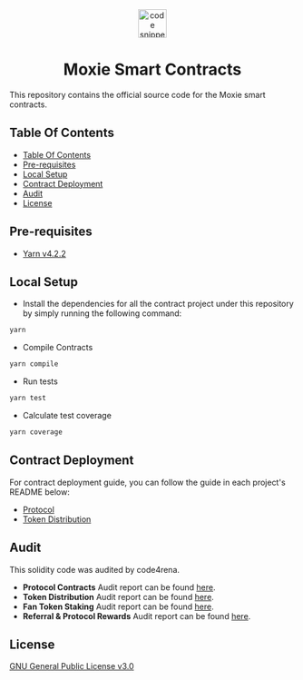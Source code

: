<div align="center">
  <a align="center" href="https://moxie.xyz" target="_blank">
    <img src="./assets/logo.avif" alt="code snippets" height=50/>
  </a>
  <h1 align="center">Moxie Smart Contracts</h1>
</div>

This repository contains the official source code for the Moxie smart contracts.

## Table Of Contents

- [Table Of Contents](#table-of-contents)
- [Pre-requisites](#pre-requisites)
- [Local Setup](#local-setup)
- [Contract Deployment](#contract-deployment)
- [Audit](#audit)
- [License](#license)

## Pre-requisites

- [Yarn v4.2.2](https://yarnpkg.com/getting-started/install)

## Local Setup

- Install the dependencies for all the contract project under this repository by simply running the following command:

```sh
yarn
```

- Compile Contracts
  
```sh
yarn compile
```

- Run tests
```sh
yarn test
```
- Calculate test coverage
  
```sh
yarn coverage
  ```

## Contract Deployment

For contract deployment guide, you can follow the guide in each project's README below:
- [Protocol](./packages/protocol/README.md)
- [Token Distribution](./packages/token-distribution/DEPLOYMENT.md)

## Audit 

This solidity code was audited by code4rena. 

- **Protocol Contracts** Audit report can be found [here](./audit//C4-Moxie-2024-06._Protocolpdf.pdf).
- **Token Distribution** Audit report can be found [here](./audit//C4-Moxie-2024-07_Token_Distribution.pdf).
- **Fan Token Staking** Audit report can be found [here](./audit/Moxie-Staking-Zenith-Audit-Report.pdf).
- **Referral & Protocol Rewards** Audit report can be found [here](./audit/Zenith%20Audit-Moxie-Referral-12-04-2024.pdf).

## License

[GNU General Public License v3.0](./LICENSE)
